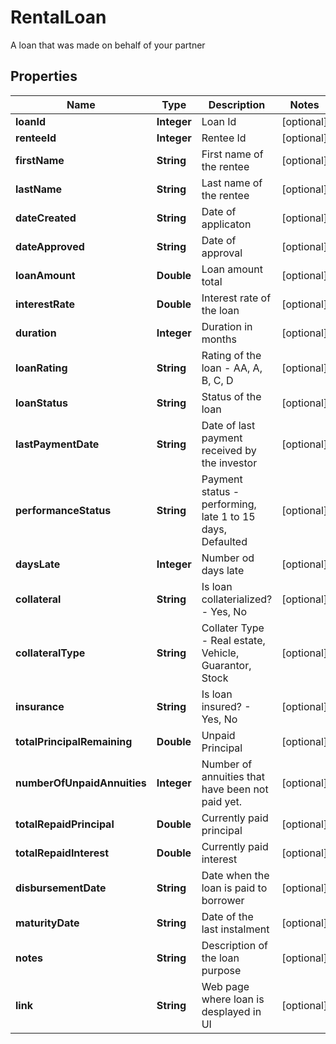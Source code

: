 

# RentalLoan

A loan that was made on behalf of your partner

## Properties

| Name | Type | Description | Notes |
|------------ | ------------- | ------------- | -------------|
|**loanId** | **Integer** | Loan Id |  [optional] |
|**renteeId** | **Integer** | Rentee Id |  [optional] |
|**firstName** | **String** | First name of the rentee |  [optional] |
|**lastName** | **String** | Last name of the rentee |  [optional] |
|**dateCreated** | **String** | Date of applicaton |  [optional] |
|**dateApproved** | **String** | Date of approval |  [optional] |
|**loanAmount** | **Double** | Loan amount total |  [optional] |
|**interestRate** | **Double** | Interest rate of the loan |  [optional] |
|**duration** | **Integer** | Duration in months |  [optional] |
|**loanRating** | **String** | Rating of the loan - AA, A, B, C, D |  [optional] |
|**loanStatus** | **String** | Status of the loan |  [optional] |
|**lastPaymentDate** | **String** | Date of last payment received by the investor |  [optional] |
|**performanceStatus** | **String** | Payment status - performing, late 1 to 15 days, Defaulted |  [optional] |
|**daysLate** | **Integer** | Number od days late |  [optional] |
|**collateral** | **String** | Is loan collaterialized? - Yes, No |  [optional] |
|**collateralType** | **String** | Collater Type - Real estate, Vehicle, Guarantor, Stock |  [optional] |
|**insurance** | **String** | Is loan insured? - Yes, No |  [optional] |
|**totalPrincipalRemaining** | **Double** | Unpaid Principal |  [optional] |
|**numberOfUnpaidAnnuities** | **Integer** | Number of annuities that have been not paid yet. |  [optional] |
|**totalRepaidPrincipal** | **Double** | Currently paid principal |  [optional] |
|**totalRepaidInterest** | **Double** | Currently paid interest |  [optional] |
|**disbursementDate** | **String** | Date when the loan is paid to borrower |  [optional] |
|**maturityDate** | **String** | Date of the last instalment |  [optional] |
|**notes** | **String** | Description of the loan purpose |  [optional] |
|**link** | **String** | Web page where loan is desplayed in UI |  [optional] |



